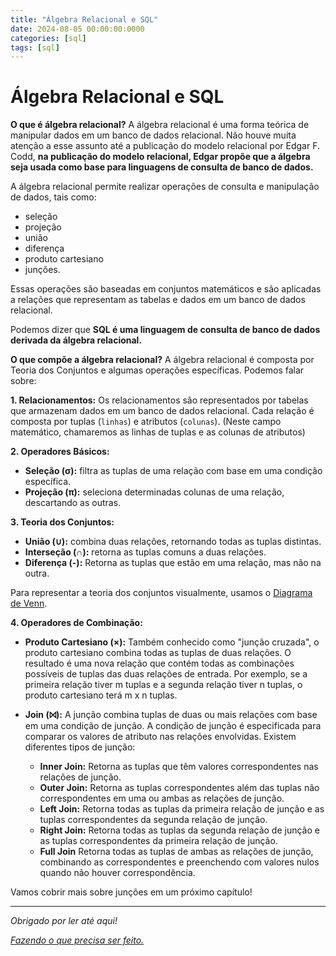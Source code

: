 ```yaml
---
title: "Álgebra Relacional e SQL"
date: 2024-08-05 00:00:00:0000
categories: [sql]
tags: [sql]
---
```


# Álgebra Relacional e SQL

**O que é álgebra relacional?**
A álgebra relacional é uma forma teórica de manipular dados em um banco de dados relacional. Não houve muita atenção a esse assunto até a publicação do modelo relacional por Edgar F. Codd, **na publicação do modelo relacional, Edgar propõe que a álgebra seja usada como base para linguagens de consulta de banco de dados.**

A álgebra relacional permite realizar operações de consulta e manipulação de dados, tais como:
- seleção
- projeção
- união
- diferença
- produto cartesiano
- junções.

Essas operações são baseadas em conjuntos matemáticos e são aplicadas a relações que representam as tabelas e dados em um banco de dados relacional.

Podemos dizer que **SQL é uma linguagem de consulta de banco de dados derivada da álgebra relacional.**

**O que compõe a álgebra relacional?**
A álgebra relacional é composta por Teoria dos Conjuntos e algumas operações específicas. Podemos falar sobre:

**1. Relacionamentos:** Os relacionamentos são representados por tabelas que armazenam dados em um banco de dados relacional. Cada relação é composta por tuplas (`linhas`) e atributos (`colunas`). (Neste campo matemático, chamaremos as linhas de tuplas e as colunas de atributos)

**2. Operadores Básicos:**
- **Seleção (σ):** filtra as tuplas de uma relação com base em uma condição específica.
- **Projeção (π):** seleciona determinadas colunas de uma relação, descartando as outras.

**3. Teoria dos Conjuntos:**
- **União (∪):** combina duas relações, retornando todas as tuplas distintas.
- **Interseção (∩):** retorna as tuplas comuns a duas relações.
- **Diferença (-):** Retorna as tuplas que estão em uma relação, mas não na outra.

Para representar a teoria dos conjuntos visualmente, usamos o [Diagrama de Venn](https://medium.com/@lorenzouriel/relational-algebra-e-sql-47e0972460f1#:~:text=Venn%20Diagram.%20Example%3A-,Venn%20Diagram,-4.%20Combination).

**4. Operadores de Combinação:**
- **Produto Cartesiano (×):** Também conhecido como "junção cruzada", o produto cartesiano combina todas as tuplas de duas relações. O resultado é uma nova relação que contém todas as combinações possíveis de tuplas das duas relações de entrada. Por exemplo, se a primeira relação tiver m tuplas e a segunda relação tiver n tuplas, o produto cartesiano terá m x n tuplas.

- **Join (⨝):** A junção combina tuplas de duas ou mais relações com base em uma condição de junção. A condição de junção é especificada para comparar os valores de atributo nas relações envolvidas. Existem diferentes tipos de junção:

    - **Inner Join:** Retorna as tuplas que têm valores correspondentes nas relações de junção.
    - **Outer Join:** Retorna as tuplas correspondentes além das tuplas não correspondentes em uma ou ambas as relações de junção.
    - **Left Join:** Retorna todas as tuplas da primeira relação de junção e as tuplas correspondentes da segunda relação de junção.
    - **Right Join:** Retorna todas as tuplas da segunda relação de junção e as tuplas correspondentes da primeira relação de junção.
    - **Full Join** Retorna todas as tuplas de ambas as relações de junção, combinando as correspondentes e preenchendo com valores nulos quando não houver correspondência.

Vamos cobrir mais sobre junções em um próximo capítulo!

---

*Obrigado por ler até aqui!*

[*Fazendo o que precisa ser feito.*](https://linktr.ee/lorenzo_uriel)
